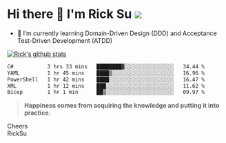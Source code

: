 # Hi there 👋 I'm Rick Su ![](https://komarev.com/ghpvc/?username=ricksu978)
<!--
**ricksu978/ricksu978** is a ✨ _special_ ✨ repository because its `README.md` (this file) appears on your GitHub profile.

Here are some ideas to get you started:

- 🔭 I’m currently working on ...
-->
- 🌱 I’m currently learning Domain-Driven Design (DDD) and Acceptance Test-Driven Development (ATDD)
<!--
- 👯 I’m looking to collaborate on ...
- 🤔 I’m looking for help with ...
- 💬 Ask me about ...
- 📫 How to reach me: ...
- 😄 Pronouns: ...
- ⚡ Fun fact: ...
-->
[![Rick's github stats](https://github-readme-stats.vercel.app/api?username=ricksu978&theme=dark)](https://github.com/ricksu978/ricksu978)

<!--START_SECTION:waka-->

```txt
C#           3 hrs 33 mins   ████████▓░░░░░░░░░░░░░░░░   34.44 %
YAML         1 hr 45 mins    ████▒░░░░░░░░░░░░░░░░░░░░   16.96 %
PowerShell   1 hr 42 mins    ████░░░░░░░░░░░░░░░░░░░░░   16.47 %
XML          1 hr 12 mins    ███░░░░░░░░░░░░░░░░░░░░░░   11.62 %
Bicep        1 hr 1 min      ██▒░░░░░░░░░░░░░░░░░░░░░░   09.97 %
```

<!--END_SECTION:waka-->

> **Happiness comes from acquiring the knowledge and putting it into practice.**

Cheers  
RickSu 

